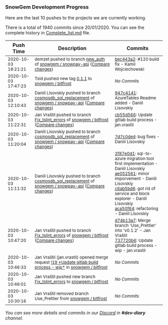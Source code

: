 
### SnowGem Development Progress

Here are the last 10 pushes to the projects we are currently working.

There is a total of 1940 commits since 20/01/2020. You can see the complete history in
 [Complete_list.md](Complete_list.md) file.

| Push Time | Description | Commits |
| --- | --- | --- |
| <sub>2020-10-03 18:21:21</sub> | <sub>demzet pushed to branch [new\_auth](https://gitlab.com/snowgem/snowpay-api/commits/new_auth) of [snowgem / snowpay\-api](https://gitlab.com/snowgem/snowpay-api) ([Compare changes](https://gitlab.com/snowgem/snowpay-api/compare/95a3fa6ff531dfd8499b510dc270ccde9e05e96f...bec443a26767586366395914d82bc27284f57045))</sub> | <sub>[bec443a2](https://gitlab.com/snowgem/snowpay-api/-/commit/bec443a26767586366395914d82bc27284f57045): #120 build fix - Kamil Wojciechowski</sub> |
| <sub>2020-10-03 17:47:23</sub> | <sub>Txid pushed new tag [0\.1\.1](https://gitlab.com/snowgem/bitfrost/-/tags/0.1.1) to [snowgem / bitfrost](https://gitlab.com/snowgem/bitfrost)</sub> | <sub>_No Commits_</sub> |
| <sub>2020-10-03 12:10:43</sub> | <sub>Daniil Lisovskiy pushed to branch [cosmosdb\_sql\_replacement](https://gitlab.com/snowgem/snowpay-api/commits/cosmosdb_sql_replacement) of [snowgem / snowpay\-api](https://gitlab.com/snowgem/snowpay-api) ([Compare changes](https://gitlab.com/snowgem/snowpay-api/compare/7d7c0ded1933dbee8b0c78f0479e48ca345191e7...947c41412c9acb2793c2b912f5732bff7c51fd54))</sub> | <sub>[947c4141](https://gitlab.com/snowgem/snowpay-api/-/commit/947c41412c9acb2793c2b912f5732bff7c51fd54): AzureTables Readme added - Daniil Lisovskiy</sub> |
| <sub>2020-10-03 11:22:31</sub> | <sub>Jan Vraštil pushed to branch [Fix\_tslint\_errors](https://gitlab.com/snowgem/bitfrost/commits/Fix_tslint_errors) of [snowgem / bitfrost](https://gitlab.com/snowgem/bitfrost) ([Compare changes](https://gitlab.com/snowgem/bitfrost/compare/737720b6da923237897c69db2ce4d83063d8db75...cb55d566af9bc8f24a9440a76749dc38e15986ae))</sub> | <sub>[cb55d566](https://gitlab.com/snowgem/bitfrost/-/commit/cb55d566af9bc8f24a9440a76749dc38e15986ae): Update gitlab build process - jan.vrastil</sub> |
| <sub>2020-10-03 11:20:04</sub> | <sub>Daniil Lisovskiy pushed to branch [cosmosdb\_sql\_replacement](https://gitlab.com/snowgem/snowpay-api/commits/cosmosdb_sql_replacement) of [snowgem / snowpay\-api](https://gitlab.com/snowgem/snowpay-api) ([Compare changes](https://gitlab.com/snowgem/snowpay-api/compare/aca50f649c9bd1a26032aad106095cb00688753f...7d7c0ded1933dbee8b0c78f0479e48ca345191e7))</sub> | <sub>[7d7c0ded](https://gitlab.com/snowgem/snowpay-api/-/commit/7d7c0ded1933dbee8b0c78f0479e48ca345191e7): bug fixes - Daniil Lisovskiy</sub> |
| <sub>2020-10-03 11:11:32</sub> | <sub>Daniil Lisovskiy pushed to branch [cosmosdb\_sql\_replacement](https://gitlab.com/snowgem/snowpay-api/commits/cosmosdb_sql_replacement) of [snowgem / snowpay\-api](https://gitlab.com/snowgem/snowpay-api) ([Compare changes](https://gitlab.com/snowgem/snowpay-api/compare/18252eea9472b10a9c81bcb88515d5f2d83fb2c8...aca50f649c9bd1a26032aad106095cb00688753f))</sub> | <sub>[2f87e0d1](https://gitlab.com/snowgem/snowpay-api/-/commit/2f87e0d1c6dffad5067d674dcd56fff9370e5b8b): sql-to-azure migration tool first implementation - Daniil Lisovskiy<br>[ae052561](https://gitlab.com/snowgem/snowpay-api/-/commit/ae052561757581c38c00c6996032e40cdba12eac): minor imporvement - Daniil Lisovskiy<br>[c6ab5bd6](https://gitlab.com/snowgem/snowpay-api/-/commit/c6ab5bd6f22c9aea44975e78d26023dc11ae831e): got rid of service and block explorer - Daniil Lisovskiy<br>[aca50f64](https://gitlab.com/snowgem/snowpay-api/-/commit/aca50f649c9bd1a26032aad106095cb00688753f): refactoring - Daniil Lisovskiy</sub> |
| <sub>2020-10-03 10:47:20</sub> | <sub>Jan Vraštil pushed to branch [Fix\_tslint\_errors](https://gitlab.com/snowgem/bitfrost/commits/Fix_tslint_errors) of [snowgem / bitfrost](https://gitlab.com/snowgem/bitfrost) ([Compare changes](https://gitlab.com/snowgem/bitfrost/compare/59c0fb615f74efe2d3fac1285a83bd8703d806a6...737720b6da923237897c69db2ce4d83063d8db75))</sub> | <sub>[d74b13a7](https://gitlab.com/snowgem/bitfrost/-/commit/d74b13a7aa414ce294107add613118c40b6ac152): Merge branch 'Use_Prettier' into 'v0.1.2' - Jan Vraštil<br>[737720b6](https://gitlab.com/snowgem/bitfrost/-/commit/737720b6da923237897c69db2ce4d83063d8db75): Update gitlab build process - wip - jan.vrastil</sub> |
| <sub>2020-10-03 10:46:33</sub> | <sub>Jan Vraštil (jan.vrastil) opened merge request [\!19 \*Update gitlab build process \- wip\*](https://gitlab.com/snowgem/bitfrost/-/merge_requests/19) in [snowgem / bitfrost](https://gitlab.com/snowgem/bitfrost)</sub> | <sub>_No Commits_</sub> |
| <sub>2020-10-03 10:46:01</sub> | <sub>Jan Vraštil pushed new branch [Fix\_tslint\_errors](https://gitlab.com/snowgem/bitfrost/commits/Fix_tslint_errors) to [snowgem / bitfrost](https://gitlab.com/snowgem/bitfrost)</sub> | <sub>_No Commits_</sub> |
| <sub>2020-10-03 10:30:16</sub> | <sub>Jan Vraštil removed branch Use_Prettier from [snowgem / bitfrost](https://gitlab.com/snowgem/bitfrost)</sub> | <sub>_No Commits_</sub> |

_You can see more details and commits in our [Discord](https://discord.gg/zumGnbg) in **#dev-diary** channel._
